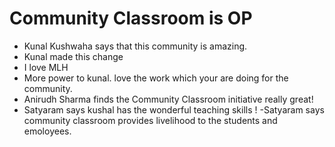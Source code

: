 # Community Classroom is OP

- Kunal Kushwaha says that this community is amazing.
- Kunal made this change
- I love MLH
- More power to kunal. love the work which your are doing for the community.
- Anirudh Sharma finds the Community Classroom initiative really great!
- Satyaram says kushal has the wonderful teaching skills !
-Satyaram says community classroom provides livelihood to the students and emoloyees.
